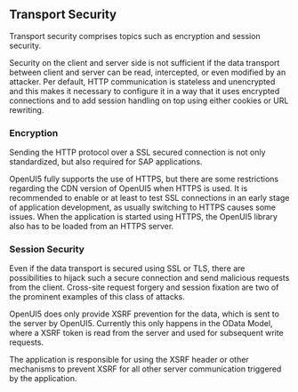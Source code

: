 <!-- loio91f3e6056f4d1014b6dd926db0e91070 -->

## Transport Security

Transport security comprises topics such as encryption and session security.

Security on the client and server side is not sufficient if the data transport between client and server can be read, intercepted, or even modified by an attacker. Per default, HTTP communication is stateless and unencrypted and this makes it necessary to configure it in a way that it uses encrypted connections and to add session handling on top using either cookies or URL rewriting.



<a name="loio91f3e6056f4d1014b6dd926db0e91070__section_745F982F3B5047529CC3C89AA359B4AF"/>

### Encryption

Sending the HTTP protocol over a SSL secured connection is not only standardized, but also required for SAP applications.

OpenUI5 fully supports the use of HTTPS, but there are some restrictions regarding the CDN version of OpenUI5 when HTTPS is used. It is recommended to enable or at least to test SSL connections in an early stage of application development, as usually switching to HTTPS causes some issues. When the application is started using HTTPS, the OpenUI5 library also has to be loaded from an HTTPS server.



<a name="loio91f3e6056f4d1014b6dd926db0e91070__section_EA424BD729FC44DABF009B60BBF59361"/>

### Session Security

Even if the data transport is secured using SSL or TLS, there are possibilities to hijack such a secure connection and send malicious requests from the client. Cross-site request forgery and session fixation are two of the prominent examples of this class of attacks.

OpenUI5 does only provide XSRF prevention for the data, which is sent to the server by OpenUI5. Currently this only happens in the OData Model, where a XSRF token is read from the server and used for subsequent write requests.

The application is responsible for using the XSRF header or other mechanisms to prevent XSRF for all other server communication triggered by the application.

